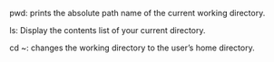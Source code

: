 pwd: prints the absolute path name of the current working directory.

ls: Display the contents list of your current directory.

cd ~: changes the working directory to the user’s home directory.
